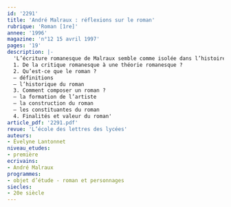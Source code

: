 ```yaml
---
id: '2291'
title: 'André Malraux : réflexions sur le roman'
rubrique: 'Roman [1re]'
annee: '1996'
magazine: 'n°12 15 avril 1997'
pages: '19'
description: |-
  'L’écriture romanesque de Malraux semble comme isolée dans l’histoire littéraire du roman contemporain. Mais cet isolement du roman se retrouve dans le vaste ensemble des écrits malruciens. Quelles sont les contributions de Malraux à la réflexion sur la littérature, et plus spécifiquement sur le roman ?
  1. De la critique romanesque à une théorie romanesque ?
  2. Qu’est-ce que le roman ?
  – définitions
  – l’historique du roman
  3. Comment composer un roman ?
  – la formation de l’artiste
  – la construction du roman
  – les constituantes du roman
  4. Finalités et valeur du roman'
article_pdf: '2291.pdf'
revue: 'L’école des lettres des lycées'
auteurs:
- Évelyne Lantonnet
niveau_etudes:
- première
ecrivains:
- André Malraux
programmes:
- objet d’étude - roman et personnages
siecles:
- 20e siècle
---
```

